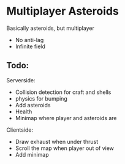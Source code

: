 Multiplayer Asteroids
=====================

Basically asteroids, but multiplayer

- No anti-lag
- Infinite field

Todo:
-----

Serverside:

- Collision detection for craft and shells
- physics for bumping
- Add asteroids
- Health
- Minimap where player and asteroids are

Clientside:
- Draw exhaust when under thrust
- Scroll the map when player out of view
- Add minimap
